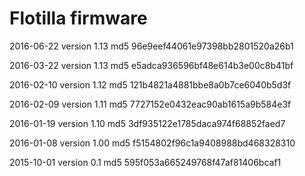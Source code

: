 # Flotilla firmware

2016-06-22
version 1.13
md5 96e9eef44061e97398bb2801520a26b1

2016-03-22
version 1.13
md5 e5adca936596bf48e614b3e00c8b41bf 

2016-02-10
version 1.12
md5 121b4821a4881bbe8a0b7ce6040b5d3f

2016-02-09
version 1.11
md5 7727152e0432eac90ab1615a9b584e3f

2016-01-19
version 1.10
md5 3df935122e1785daca974f68852faed7

2016-01-08
version 1.00
md5 f5154802f96c1a9408988bd468328310

2015-10-01
version 0.1
md5 595f053a665249768f47af81406bcaf1
